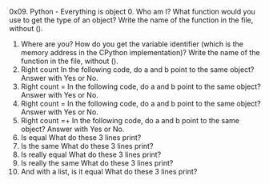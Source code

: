 0x09. Python - Everything is object
0. Who am I?
What function would you use to get the type of an object?
Write the name of the function in the file, without ().
1. Where are you?
How do you get the variable identifier (which is the memory address in the CPython implementation)?
Write the name of the function in the file, without ().
2. Right count
In the following code, do a and b point to the same object? Answer with Yes or No.
3. Right count =
In the following code, do a and b point to the same object? Answer with Yes or No.
4. Right count =
In the following code, do a and b point to the same object? Answer with Yes or No.
5. Right count =+
In the following code, do a and b point to the same object? Answer with Yes or No.
6. Is equal
What do these 3 lines print?
7. Is the same
What do these 3 lines print?
8. Is really equal
What do these 3 lines print?
9. Is really the same
What do these 3 lines print?
10. And with a list, is it equal
What do these 3 lines print?
